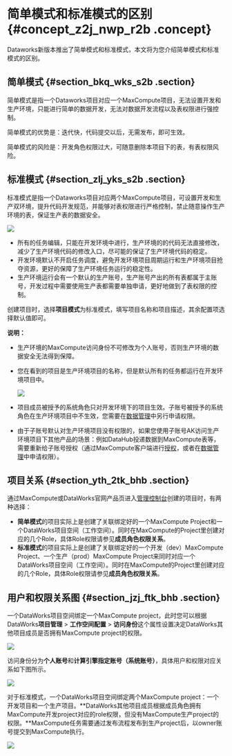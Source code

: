 # 简单模式和标准模式的区别 {#concept_z2j_nwp_r2b .concept}

Dataworks新版本推出了简单模式和标准模式，本文将为您介绍简单模式和标准模式的区别。

## 简单模式 {#section_bkq_wks_s2b .section}

简单模式是指一个Dataworks项目对应一个MaxCompute项目，无法设置开发和生产环境，只能进行简单的数据开发，无法对数据开发流程以及表权限进行强控制。

简单模式的优势是：迭代快，代码提交以后，无需发布，即可生效。

简单模式的风险是：开发角色权限过大，可随意删除本项目下的表，有表权限风险。

## 标准模式 {#section_zlj_yks_s2b .section}

标准模式是指一个Dataworks项目对应两个MaxCompute项目，可设置开发和生产双环境，提升代码开发规范，并能够对表权限进行严格控制，禁止随意操作生产环境的表，保证生产表的数据安全。

![](http://static-aliyun-doc.oss-cn-hangzhou.aliyuncs.com/assets/img/16418/15523846419027_zh-CN.png)

-   所有的任务编辑，只能在开发环境中进行，生产环境的的代码无法直接修改，减少了生产环境代码的修改入口，尽可能的保证了生产环境代码的稳定。
-   开发环境默认不开启任务调度，避免开发环境项目周期运行和生产环境项目抢夺资源，更好的保障了生产环境任务运行的稳定性。
-   生产环境运行会有一个默认的生产账号，生产账号产出的所有表都属于主账号，开发过程中需要使用生产表都需要单独申请，更好地做到了表权限的控制。

创建项目时，选择**项目模式**为标准模式，填写项目名称和项目描述，其余配置项选择默认值即可。

**说明：** 

-   生产环境的MaxCompute访问身份不可修改为个人账号，否则生产环境的数据安全无法得到保障。
-   您在看到的项目是生产环境项目的名称，但是默认所有的任务都运行在开发环境项目中。

    ![](http://static-aliyun-doc.oss-cn-hangzhou.aliyuncs.com/assets/img/16418/155238464132217_zh-CN.png)

-   项目成员被授予的系统角色只对开发环境下的项目生效。子账号被授予的系统角色在生产环境项目中不生效，您需要在[数据管理](../intl.zh-CN/使用指南/数据管理/数据权限申请.md#)中另行申请权限。
-   由于子账号默认对生产环境项目没有权限的，如果您使用子账号AK访问生产环境项目下其他产品的场景：例如DataHub投递数据到MaxCompute表等，需要重新给子账号授权（通过MaxCompute客户端进行[授权](../../intl.zh-CN/安全指南/安全功能详解/用户及授权管理/授权.md#)，或者在[数据管理](../intl.zh-CN/使用指南/数据管理/数据权限申请.md#)中申请权限）。

## 项目关系 {#section_yth_2tk_bhb .section}

通过MaxCompute或DataWorks官网产品页进入[管理控制台](../../intl.zh-CN/使用指南/管理控制台/管理控制台概览.md#)创建的项目时，有两种选择：

-   **简单模式**的项目实际上是创建了关联绑定好的一个MaxCompute Project和一个DataWorks项目空间（工作空间）。同时在MaxCompute的Project里创建对应的几个Role，具体Role权限请参见**成员角色权限关系**。
-   **标准模式**的项目实际上是创建了关联绑定好的一个开发（dev）MaxCompute Project、一个生产（prod）MaxCompute Project来同时对应一个DataWorks项目空间（工作空间）。同时在MaxCompute的Project里创建对应的几个Role，具体Role权限请参见**成员角色权限关系**。

## 用户和权限关系图 {#section_jzj_ftk_bhb .section}

一个DataWorks项目空间绑定一个MaxCompute project，此时您可以根据DataWorks**项目管理** \> **工作空间配置** \> **访问身份**这个属性设置决定DataWorks其他项目成员是否拥有MaxCompute project的权限。

![](http://static-aliyun-doc.oss-cn-hangzhou.aliyuncs.com/assets/img/118689/155238464138072_zh-CN.png)

访问身份分为**个人账号**和**计算引擎指定账号（系统账号）**，具体用户和权限对应关系如下图所示。

![](http://static-aliyun-doc.oss-cn-hangzhou.aliyuncs.com/assets/img/118689/155238464138076_zh-CN.png)

对于标准模式，一个DataWorks项目空间绑定两个MaxCompute project：一个开发项目和一个生产项目。**DataWorks其他项目成员根据成员角色拥有MaxCompute开发project对应的role权限，但没有MaxCompute生产project的权限。**MaxCompute任务需要通过发布流程发布到生产project后，以owner账号提交到MaxCompute执行。

![](http://static-aliyun-doc.oss-cn-hangzhou.aliyuncs.com/assets/img/118689/155238464138077_zh-CN.png)


